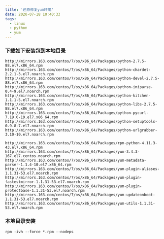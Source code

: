 ```yaml
---
title: '还原修复yum环境'
date: 2020-07-18 10:40:33
tags: 
  - linux
  - python
  - yum
---
```


### 下载如下安装包到本地目录

    http://mirrors.163.com/centos/7/os/x86_64/Packages/python-2.7.5-88.el7.x86_64.rpm 
    http://mirrors.163.com/centos/7/os/x86_64/Packages/python-chardet-2.2.1-3.el7.noarch.rpm
    http://mirrors.163.com/centos/7/os/x86_64/Packages/python-devel-2.7.5-88.el7.x86_64.rpm
    http://mirrors.163.com/centos/7/os/x86_64/Packages/python-iniparse-0.4-9.el7.noarch.rpm
    http://mirrors.163.com/centos/7/os/x86_64/Packages/python-kitchen-1.1.1-5.el7.noarch.rpm
    http://mirrors.163.com/centos/7/os/x86_64/Packages/python-libs-2.7.5-88.el7.x86_64.rpm
    http://mirrors.163.com/centos/7/os/x86_64/Packages/python-pycurl-7.19.0-19.el7.x86_64.rpm
    http://mirrors.163.com/centos/7/os/x86_64/Packages/python-setuptools-0.9.8-7.el7.noarch.rpm
    http://mirrors.163.com/centos/7/os/x86_64/Packages/python-urlgrabber-3.10-10.el7.noarch.rpm
    
    http://mirrors.163.com/centos/7/os/x86_64/Packages/rpm-python-4.11.3-43.el7.x86_64.rpm
    http://mirrors.163.com/centos/7/os/x86_64/Packages/yum-3.4.3-167.el7.centos.noarch.rpm
    http://mirrors.163.com/centos/7/os/x86_64/Packages/yum-metadata-parser-1.1.4-10.el7.x86_64.rpm
    http://mirrors.163.com/centos/7/os/x86_64/Packages/yum-plugin-aliases-1.1.31-53.el7.noarch.rpm
    http://mirrors.163.com/centos/7/os/x86_64/Packages/yum-plugin-fastestmirror-1.1.31-53.el7.noarch.rpm
    http://mirrors.163.com/centos/7/os/x86_64/Packages/yum-plugin-protectbase-1.1.31-53.el7.noarch.rpm 
    http://mirrors.163.com/centos/7/os/x86_64/Packages/yum-updateonboot-1.1.31-53.el7.noarch.rpm
    http://mirrors.163.com/centos/7/os/x86_64/Packages/yum-utils-1.1.31-53.el7.noarch.rpm

### 本地目录安装
```shell script
rpm -ivh --force *.rpm --nodeps
```

